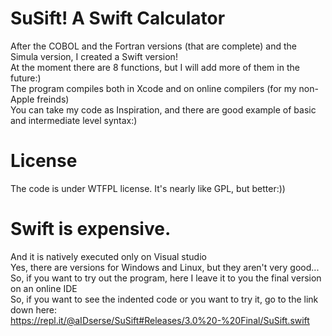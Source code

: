 # SuSift! A Swift Calculator
After the COBOL and the Fortran versions (that are complete) and the Simula version, I created a Swift version!<br>
At the moment there are 8 functions, but I will add more of them in the future:)<br>
The program compiles both in Xcode and on online compilers (for my non-Apple freinds)<br>
You can take my code as Inspiration, and there are good example of basic and intermediate level syntax:)<br>
# License
The code is under WTFPL license. It's nearly like GPL, but better:))
# Swift is expensive.
And it is natively executed only on Visual studio<br>
Yes, there are versions for Windows and Linux, but they aren't very good...<br>
So, if you want to try out the program, here I leave it to you the final version on an online IDE<br>
So, if you want to see the indented code or you want to try it, go to the link down here:<br>
https://repl.it/@aIDserse/SuSift#Releases/3.0%20-%20Final/SuSift.swift
